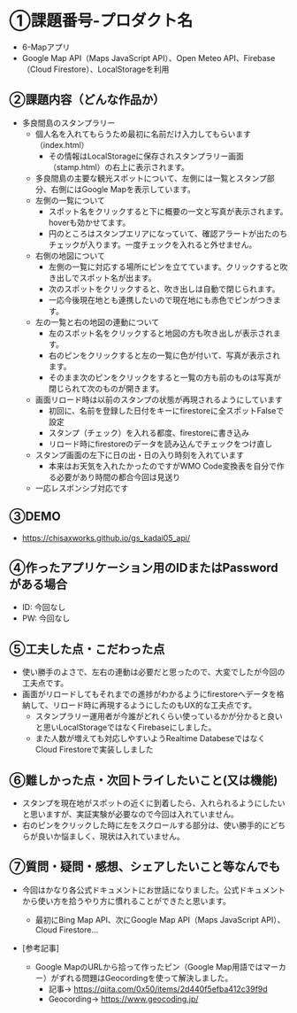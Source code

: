# ①課題番号-プロダクト名
- 6-Mapアプリ
- Google Map API（Maps JavaScript API）、Open Meteo API、Firebase（Cloud Firestore）、LocalStorageを利用

## ②課題内容（どんな作品か）

- 多良間島のスタンプラリー
    - 個人名を入れてもらうため最初に名前だけ入力してもらいます（index.html）
        - その情報はLocalStorageに保存されスタンプラリー画面（stamp.html）の右上に表示されます。
    - 多良間島の主要な観光スポットについて、左側には一覧とスタンプ部分、右側にはGoogle Mapを表示しています。
    - 左側の一覧について
        - スポット名をクリックすると下に概要の一文と写真が表示されます。hoverも効かせてます。
        - 円のところはスタンプエリアになっていて、確認アラートが出たのちチェックが入ります。一度チェックを入れると外せません。
    - 右側の地図について
        - 左側の一覧に対応する場所にピンを立てています。クリックすると吹き出しでスポット名が出ます。
        - 次のスポットをクリックすると、吹き出しは自動で閉じられます。
        - 一応今後現在地とも連携したいので現在地にも赤色でピンがつきます。
    - 左の一覧と右の地図の連動について
        - 左のスポット名をクリックすると地図の方も吹き出しが表示されます。
        - 右のピンをクリックすると左の一覧に色が付いて、写真が表示されます。
        - そのまま次のピンをクリックをすると一覧の方も前のものは写真が閉じられて次のものが開きます。
    - 画面リロード時は以前のスタンプの状態が再現されるようにしています
        - 初回に、名前を登録した日付をキーにfirestoreに全スポットFalseで設定
        - スタンプ（チェック）を入れる都度、firestoreに書き込み
        - リロード時にfirestoreのデータを読み込んでチェックをつけ直し
    - スタンプ画面の左下に日の出・日の入り時刻を入れています
        - 本来はお天気を入れたかったのですがWMO Code変換表を自分で作る必要があり時間の都合今回は見送り
    - 一応レスポンシブ対応です

## ③DEMO
- https://chisaxworks.github.io/gs_kadai05_api/

## ④作ったアプリケーション用のIDまたはPasswordがある場合

- ID: 今回なし
- PW: 今回なし

## ⑤工夫した点・こだわった点

- 使い勝手のよさで、左右の連動は必要だと思ったので、大変でしたが今回の工夫点です。
- 画面がリロードしてもそれまでの進捗がわかるようにfirestoreへデータを格納して、リロード時に再現するようにしたのもUX的な工夫点です。
    - スタンプラリー運用者が今誰がどれくらい使っているかが分かると良いと思いLocalStorageではなくFirebaseにしました。
    - また人数が増えても対応しやすいようRealtime Databeseではなく Cloud Firestoreで実装ししました

## ⑥難しかった点・次回トライしたいこと(又は機能)

- スタンプを現在地がスポットの近くに到着したら、入れられるようにしたいと思いますが、実証実験が必要なので今回は入れていません。
- 右のピンをクリックした時に左をスクロールする部分は、使い勝手的にどちらが良いか悩ましく、現状は入れていません。

## ⑦質問・疑問・感想、シェアしたいこと等なんでも

- 今回はかなり各公式ドキュメントにお世話になりました。公式ドキュメントから使い方を拾うやり方に慣れることができたと思います。
    - 最初にBing Map API、次にGoogle Map API（Maps JavaScript API）、Cloud Firestore...

- [参考記事]
    - Google MapのURLから拾って作ったピン（Google Map用語ではマーカー）がずれる問題はGeocordingを使って解決しました。
        - 記事→ https://qiita.com/0x50/items/2d440f5efba412c39f9d
        - Geocording→ https://www.geocoding.jp/
